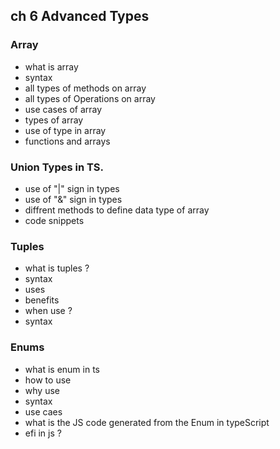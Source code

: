 ## ch 6 Advanced Types

### Array
- what is array 
- syntax
- all types of methods on array 
- all types of Operations on array 
- use cases of array 
- types of array 
- use of type in array
- functions and arrays 

### Union Types in TS.
- use of "|" sign in types
- use of "&" sign in types
- diffrent methods to define data type of array
- code snippets  

### Tuples
- what is tuples ? 
- syntax
- uses 
- benefits 
- when use ?
- syntax

### Enums
- what is enum in ts
- how to use 
- why use 
- syntax
- use caes
- what is the JS code generated from the Enum in typeScript
- efi in js ? 


